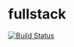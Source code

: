 # fullstack
[![Build Status](https://travis-ci.org/<user>/<repo>.svg?branch=master)](https://travis-ci.org/<user>/<repo>)
